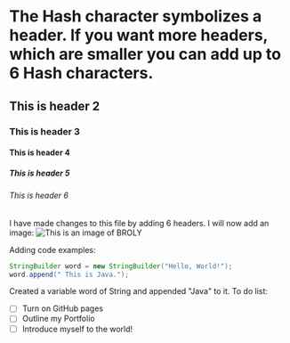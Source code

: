 # The Hash character symbolizes a header. If you want more headers, which are smaller you can add up to 6 Hash characters.
## This is header 2
### This is header 3
#### This is header 4
##### This is header 5
###### This is header 6
I have made changes to this file by adding 6 headers.
I will now add an image:
![This is an image of BROLY](https://github.com/user-attachments/assets/1e1944a9-53d5-4852-8a96-995365bec6a7)

Adding code examples:
```Java
StringBuilder word = new StringBuilder("Hello, World!");
word.append(" This is Java.");
```
Created a variable word of String and appended "Java" to it.
To do list:
- [ ] Turn on GitHub pages
- [ ] Outline my Portfolio
- [ ] Introduce myself to the world!
